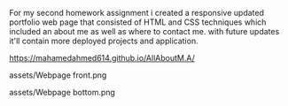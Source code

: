 For my second homework assignment i created a responsive updated portfolio web page that consisted of HTML and CSS techniques which included an about me as well as where to contact me. with future updates it'll contain more deployed projects and application. 

https://mahamedahmed614.github.io/AllAboutM.A/

assets/Webpage front.png

assets/Webpage bottom.png


